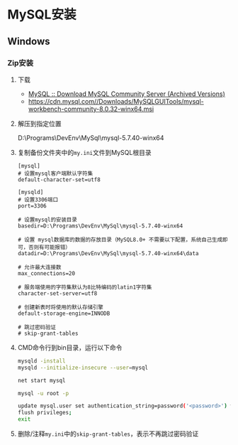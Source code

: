 # MySQL安装

## Windows

### Zip安装

1. 下载
   - [MySQL :: Download MySQL Community Server (Archived Versions)](https://downloads.mysql.com/archives/community/)
   - https://cdn.mysql.com//Downloads/MySQLGUITools/mysql-workbench-community-8.0.32-winx64.msi

2. 解压到指定位置

   D:\Programs\DevEnv\MySql\mysql-5.7.40-winx64

3. 复制备份文件夹中的`my.ini`文件到MySQL根目录

   ```
   [mysql]
   # 设置mysql客户端默认字符集
   default-character-set=utf8
    
   [mysqld]
   # 设置3306端口
   port=3306
    
   # 设置mysql的安装目录
   basedir=D:\Programs\DevEnv\MySql\mysql-5.7.40-winx64
    
   # 设置 mysql数据库的数据的存放目录（MySQL8.0+ 不需要以下配置，系统自己生成即可，否则有可能报错）
   datadir=D:\Programs\DevEnv\MySql\mysql-5.7.40-winx64\data
    
   # 允许最大连接数
   max_connections=20
    
   # 服务端使用的字符集默认为8比特编码的latin1字符集
   character-set-server=utf8
    
   # 创建新表时将使用的默认存储引擎
   default-storage-engine=INNODB
   
   # 跳过密码验证
   # skip-grant-tables
   ```

4. CMD命令行到bin目录，运行以下命令

   ```bash
   mysqld -install
   mysqld --initialize-insecure --user=mysql
   
   net start mysql
   
   mysql -u root -p
   
   update mysql.user set authentication_string=password('<password>') where user='root' and host='localhost';
   flush privileges;
   exit
   ```

5. 删除/注释`my.ini`中的`skip-grant-tables`，表示不再跳过密码验证